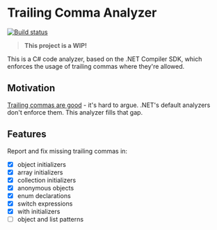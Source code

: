 # Trailing Comma Analyzer

[![Build status](https://github.com/levimcgomes/TrailingCommaAnalyzer/actions/workflows/main.yml/badge.svg)](https://github.com/levimcgomes/TrailingCommaAnalyzer/actions/workflows/main.yml)

> **This project is a WIP!**

This is a C# code analyzer, based on the .NET Compiler SDK, which enforces the usage of trailing commas where they're allowed.

## Motivation

[Trailing commas are good](https://devblogs.microsoft.com/oldnewthing/20240209-00/?p=109379) - it's hard to argue. .NET's default analyzers don't enforce them. This analyzer fills that gap.

## Features

Report and fix missing trailing commas in:

- [x] object initializers
- [x] array initializers
- [x] collection initializers
- [x] anonymous objects
- [x] enum declarations
- [x] switch expressions
- [x] with initializers
- [ ] object and list patterns
